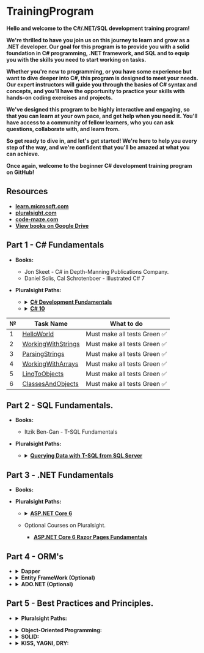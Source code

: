 # TrainingProgram

**Hello and welcome to the C#/.NET/SQL development training program!**

**We're thrilled to have you join us on this journey to learn and grow as a .NET developer. Our goal for this program is to provide you with a solid foundation in C# programming, .NET framework, and SQL and to equip you with the skills you need to start working on tasks.**

**Whether you're new to programming, or you have some experience but want to dive deeper into C#, this program is designed to meet your needs. Our expert instructors will guide you through the basics of C# syntax and concepts, and you'll have the opportunity to practice your skills with hands-on coding exercises and projects.**

**We've designed this program to be highly interactive and engaging, so that you can learn at your own pace, and get help when you need it. You'll have access to a community of fellow learners, who you can ask questions, collaborate with, and learn from.**

**So get ready to dive in, and let's get started! We're here to help you every step of the way, and we're confident that you'll be amazed at what you can achieve.**

**Once again, welcome to the beginner C# development training program on GitHub!**

## Resources

- <a href="https://learn.microsoft.com/en-us/">**learn.microsoft.com**</a>
- <a href="https://app.pluralsight.com/library/">**pluralsight.com**</a>
- <a href="https://code-maze.com/">**code-maze.com**</a>
- <a href="https://drive.google.com/drive/u/5/folders/0APnGHKQXjx1OUk9PVA">**View books on Google Drive**</a>

<h2>Part 1 - C# Fundamentals</h2>

- **Books:**
  - Jon Skeet - C# in Depth-Manning Publications Company.
  - Daniel Solis, Cal Schrotenboer - Illustrated C# 7
  
- **Pluralsight Paths:**
   
    - <details><summary><a href="https://app.pluralsight.com/paths/skill/csharp"> <strong>C# Development Fundamentals</strong> </a></summary>
      <ul>
        <li>C# 9: The Big Picture. <strong>(OPTIONAL)</strong></li>
        <li>C# 9: Getting Started.</li>
        <li>Controlling Program Flow in C# 9. <strong>(OPTIONAL)</strong></li>
        <li>Introduction to the C# 9 Type System.</li>
        <li>C# 8 Interfaces. <strong>(OPTIONAL)</strong></li>
        <li>C# 9 Generics. <strong>(OPTIONAL)</strong></li>
        <li>Working with Arrays and Collections in C# 9.</li>
        <li>C# 9 Language-Integrated Query. <strong>(LINQ)</strong></li>
        <li>Exception Handling in C# 9.</li>
        <li>Object-Oriented Programming Fundamentals in C#.</li>
      </ul>
    </details>
    
    - <details><summary><a href="https://app.pluralsight.com/paths/skill/c-10"><strong>C# 10</strong></a></summary>
      <ul>
        <li>C# 10 Fundamentals.</li>
        <li>Debugging C# 10.</li>
        <li>C# 10 Dependency Injection.</li>
        <li>C# 10 Design Patterns. <strong>(OPTIONAL)</strong></li>
        <li>Asynchronous Programming in C# 10. <strong>(OPTIONAL)</strong></li>
      </ul>
    </details>

| **№** | **Task Name** | **What to do** |
| ------------- | --------------------------- | -------------------- |
| 1  | <a href="https://github.com/ImesashviliIrakli/HelloWorld">HelloWorld  </a>| Must make all tests Green ✅|
| 2  | <a href="https://github.com/ImesashviliIrakli/WorkingWithArrays">WorkingWithStrings</a> | Must make all tests Green ✅ |
| 3  | <a href="https://github.com/ImesashviliIrakli/ParsingStrings">ParsingStrings</a> | Must make all tests Green ✅ |
| 4  | <a href="https://github.com/ImesashviliIrakli/WorkingWithArrays">WorkingWithArrays</a> | Must make all tests Green  ✅|
| 5  | <a href="https://github.com/ImesashviliIrakli/LinqToObjects">LinqToObjects</a> | Must make all tests Green ✅|
| 6  | <a href="https://github.com/ImesashviliIrakli/ClassesAndObjects">ClassesAndObjects</a> | Must make all tests Green ✅|

<h2>Part 2 - SQL Fundamentals.</h2>

- **Books:**
  - Itzik Ben-Gan - T-SQL Fundamentals

- **Pluralsight Paths:**

  - <details><summary><a href="https://app.pluralsight.com/paths/skill/querying-data-with-t-sql-from-sql-server"><strong>Querying Data with T-SQL from SQL Server</strong></a></summary>
      <ul>
        <li>Querying Data Using T-SQL.</li>
        <li>Combining and Filtering Data with T-SQL 2019.</li>
        <li>T-SQL Data Manipulation Playbook.</li>
        <li>Capturing Logic with Stored Procedures in T-SQL.</li>
        <li>T-SQL Functions Playbook.</li>
         <li>Querying JSON, XML, and Temporal Data with T-SQL. <strong>(OPTIONAL)</strong></li>
        <li>Handling Errors in T-SQL. <strong>(OPTIONAL)</strong></li>
      </ul>
    </details>
    
<h2>Part 3 - .NET Fundamentals</h2>

- **Books:**

- **Pluralsight Paths:**

  - <details><summary><a href="https://app.pluralsight.com/paths/skill/aspnet-core-6"><strong>ASP.NET Core 6</strong></a></summary>
      <ul>
        <li>ASP.NET Core 6: Big Picture.</li>
        <li>ASP.NET Core 6 Fundamentals.</li>
        <li>Debugging and Error Hangling in ASP.NET Core 6.</li>
        <li>Loggin and Monitorying in ASP.NET Core 6.</li>
        <li>Dependency Injection in ASP.NET Core 6.</li>
      </ul>
    </details>

  - Optional Courses on Pluralsight.
    - <a href="https://app.pluralsight.com/library/courses/asp-dot-net-core-6-razor-pages-fundamentals/table-of-contents">**ASP.NET Core 6 Razor Pages Fundamentals**</a>
    
<h2>Part 4 - ORM's</h2>

  - <details><summary><strong>Dapper</strong></summary>
      <ul>
        <li>Dappers Official Documentaion: <a href="https://dapper-tutorial.net/dapper">Click Here</a></li>
        <li>Pluralsight: <a href="https://dapper-tutorial.net/dapper](https://app.pluralsight.com/library/courses/getting-started-dapper/table-of-contents">Dapper Getting Started</a></li>
      </ul>
    </details>

  - <details><summary><strong>Entity FrameWork (Optional)</strong></summary>
      <ul>
        <li>Microsoft Documentation: <a href="https://learn.microsoft.com/en-us/ef/core/">Entity Framework Core</a></li>
        <li>
          Pluralsight Paths:
          <ul>
            <li><a href="https://app.pluralsight.com/paths/skills/ef-core-6">EF Core 6</a></li>
            <li><a href="https://app.pluralsight.com/paths/skill/entity-framework-core">Entity Framework Core</a></li>
          </ul>
        </li>
      </ul>
    </details>

  - <details><summary><strong>ADO.NET (Optional)</strong></summary>
      <ul>
        <li>
          <strong>Pluralsight Coureses:</strong>
          <ul>
            <li><a href="https://app.pluralsight.com/library/courses/csharp-ado-dotnet-fundamentals/table-of-contents">Implementing ADO.NET 4 with C# 8</a></li>
            <li><a href="https://app.pluralsight.com/library/courses/c-sharp-10-data-access-fundamentals/table-of-contents">Data Access in C# 10 Fundamentals</a></li>
          </ul>
        </li>
      </ul>
    </details>
    
<h2>Part 5 - Best Practices and Principles.</h2>
  
  - <details><summary><strong>Pluralsight Paths:</strong></summary>
      <ul>
        <li> <a href="https://app.pluralsight.com/paths/skills/c-development-best-practices">C# Development Best Practices</a></li>
        <ul>
          <li>Clean Coding Principles in C#.</li>
          <li>Object-Oriented Programming Fundamentals in C#.</li>
          <li>Defensive Coding in C#.</li>
          <li>Refactoring for C# Developers.</li>
          <li>Solid Principles for C# Developers.</li>
          <li>Applying Asynchronous Programming in C# 8.</li>
        </ul>
      </ul>
   </details>
  
  - <details><summary><strong>Object-Oriented Programming:</strong></summary>
      <ul>
        <li><a href="https://learn.microsoft.com/en-us/dotnet/csharp/fundamentals/tutorials/oop">Microsoft</a></li>
        <li><a href="https://www.c-sharpcorner.com/UploadFile/mkagrahari/introduction-to-object-oriented-programming-concepts-in-C-Sharp/">c-sharpcorner</a></li>
        <li><a href="https://www.freecodecamp.org/news/what-is-object-oriented-programming/">FreeCodeCamp</a></li>
        <li><a href="https://www.educba.com/what-is-oop/">educba</a></li>
      </ul>
    </details>
  
  - <details><summary><strong>SOLID:</strong></summary>
      <ul>
        <li><a href="https://www.freecodecamp.org/news/solid-principles-explained-in-plain-english/">FreeCodeCamp</a></li>
        <li><a href="https://www.c-sharpcorner.com/UploadFile/damubetha/solid-principles-in-C-Sharp/">c-sharpcorner</a></li>
      </ul>
    </details>
  
  - <details><summary><strong>KISS, YAGNI, DRY:</strong></summary>
      <ul>
        <li><a href="https://www.boldare.com/blog/kiss-yagni-dry-principles/">Boldare</a> </li>
      </ul>
    </details>   
    
 
   
